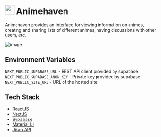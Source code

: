 # <img src="https://user-images.githubusercontent.com/71678062/201470655-23cde758-d597-461e-82c8-37f32a2cc4c7.png" width="30" height="30"/> Animehaven
Animehaven provides an interface for viewing information on animes, creating and sharing lists of different animes, having discussions with other users, etc.  

![image](https://user-images.githubusercontent.com/71678062/205748954-423e5a49-2289-4ee3-9585-05fe40bdbec0.png)

## Environment Variables
`NEXT_PUBLIC_SUPABASE_URL` - REST API client provided by supabase  
`NEXT_PUBLIC_SUPABASE_ANON_KEY` - Private key provided by supabase  
`NEXT_PUBLIC_SITE_URL` - URL of the hosted site  

## Tech Stack
* [ReactJS](https://github.com/facebook/react/)
* [NextJS](https://github.com/vercel/next.js)
* [Supabase](https://github.com/supabase/supabase)
* [Material UI](https://github.com/mui/material-ui)
* [Jikan API](https://github.com/jikan-me/jikan)
